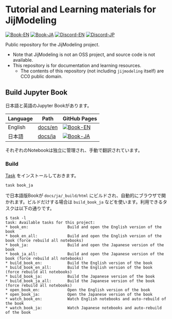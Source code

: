 # Tutorial and Learning materials for JijModeling 

[![Book-EN](https://img.shields.io/badge/Book-English-blue)](https://jij-inc.github.io/JijModeling-Tutorials/en)
[![Book-JA](https://img.shields.io/badge/Book-日本語-blue)](https://jij-inc.github.io/JijModeling-Tutorials/ja)
[![Discord-EN](https://img.shields.io/badge/Discord-English-default?logo=Discord)](https://discord.gg/bcP4g4ar6J)
[![Discord-JP](https://img.shields.io/badge/Discord-日本語-default?logo=Discord)](https://discord.gg/2wNHCbfG)

Public repository for the JijModeling project.

- Note that JijModeling is not an OSS project, and source code is not available.
- This repository is for documentation and learning resources.
  - The contents of this repository (not including `jijmodeling` itself) are CC0 public domain.

Build Jupyter Book
-------------------

日本語と英語のJupyter Bookがあります。

| Language | Path | GitHub Pages |
|----------|------|--------------|
| English  | [docs/en](./docs/en) | [![Book-EN](https://img.shields.io/badge/Book-English-blue)](https://jij-inc.github.io/JijModeling-Tutorials/en) |
| 日本語   | [docs/ja](./docs/ja) | [![Book-JA](https://img.shields.io/badge/Book-日本語-blue)](https://jij-inc.github.io/JijModeling-Tutorials/ja) |

それぞれのNotebookは独立に管理され、手動で翻訳されています。

### Build

[Task](https://taskfile.dev/installation/) をインストールしておきます。

```shell
task book_ja
```

で日本語版Bookが `docs/ja/_build/html` にビルドされ、自動的にブラウザで開かれます。ビルドだけする場合は `build_book_ja` などを使います。利用できるタスクは以下の通りです。

```text
$ task -l
task: Available tasks for this project:
* book_en:                 Build and open the English version of the book
* book_en_all:             Build and open the English version of the book (force rebuild all notebooks)
* book_ja:                 Build and open the Japanese version of the book
* book_ja_all:             Build and open the Japanese version of the book (force rebuild all notebooks)
* build_book_en:           Build the English version of the book
* build_book_en_all:       Build the English version of the book (force rebuild all notebooks)
* build_book_ja:           Build the Japanese version of the book
* build_book_ja_all:       Build the Japanese version of the book (force rebuild all notebooks)
* open_book_en:            Open the English version of the book
* open_book_ja:            Open the Japanese version of the book
* watch_book_en:           Watch English notebooks and auto-rebuild of the book
* watch_book_ja:           Watch Japanese notebooks and auto-rebuild of the book
```
